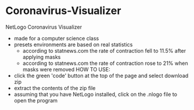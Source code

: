 # Coronavirus-Visualizer
NetLogo Coronavirus Visualizer
  - made for a computer science class
  - presets environments are based on real statistics
    - according to statnews.com the rate of contraction fell to 11.5% after applying masks
    - according to statnews.com the rate of contraction rose to 21% when masks were removed
HOW TO USE:
- click the green 'code' button at the top of the page and select download zip
- extract the contents of the zip file
- assuming that you have NetLogo installed, click on the .nlogo file to open the program
